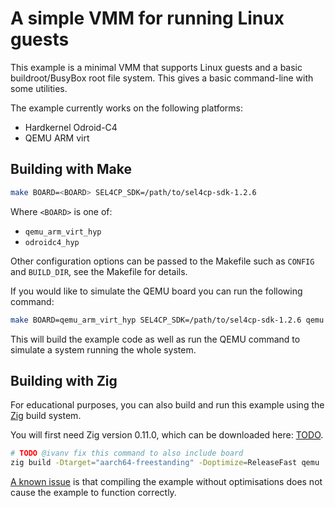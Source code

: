 # A simple VMM for running Linux guests

This example is a minimal VMM that supports Linux guests and a basic
buildroot/BusyBox root file system. This gives a basic command-line with some
utilities.

The example currently works on the following platforms:
* Hardkernel Odroid-C4
* QEMU ARM virt

## Building with Make

```sh
make BOARD=<BOARD> SEL4CP_SDK=/path/to/sel4cp-sdk-1.2.6
```

Where `<BOARD>` is one of:
* `qemu_arm_virt_hyp`
* `odroidc4_hyp`

Other configuration options can be passed to the Makefile such as `CONFIG`
and `BUILD_DIR`, see the Makefile for details.

If you would like to simulate the QEMU board you can run the following command:
```sh
make BOARD=qemu_arm_virt_hyp SEL4CP_SDK=/path/to/sel4cp-sdk-1.2.6 qemu
```

This will build the example code as well as run the QEMU command to simulate a
system running the whole system.

## Building with Zig

For educational purposes, you can also build and run this example using the
[Zig](https://ziglang.org/) build system.

You will first need Zig version 0.11.0, which can be downloaded here: [TODO]().

```sh
# TODO @ivanv fix this command to also include board
zig build -Dtarget="aarch64-freestanding" -Doptimize=ReleaseFast qemu
```

[A known issue]() is that compiling the example without optimisations does not
cause the example to function correctly.
